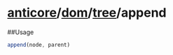 # [anticore](../../../../../#reference)/[dom](../../#reference)/[tree](../#reference)/<a name="reference">append</a>

##Usage

```js
append(node, parent)
```